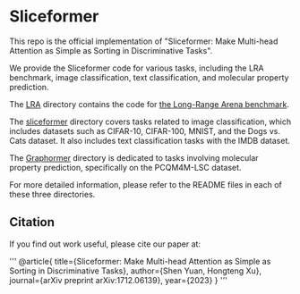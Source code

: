 # Sliceformer 


This repo is the official implementation of "Sliceformer: Make Multi-head Attention as Simple as Sorting in Discriminative Tasks".

We provide the Sliceformer code for various tasks, including the LRA benchmark, image classification, text classification, and molecular property prediction.

The [LRA](https://github.com/DaShenZi721/sliceformer/tree/master/LRA) directory contains the code for [the Long-Range Arena benchmark](https://github.com/google-research/long-range-arena).

The [sliceformer](https://github.com/DaShenZi721/sliceformer/tree/master/sliceformer) directory covers tasks related to image classification, which includes datasets such as CIFAR-10, CIFAR-100, MNIST, and the Dogs vs. Cats dataset. It also includes text classification tasks with the IMDB dataset.

The [Graphormer](https://github.com/DaShenZi721/sliceformer/tree/master/Graphormer) directory is dedicated to tasks involving molecular property prediction, specifically on the PCQM4M-LSC dataset.

For more detailed information, please refer to the README files in each of these three directories.

## Citation

If you find out work useful, please cite our paper at:

'''
@article{
  title={Sliceformer: Make Multi-head Attention as Simple as Sorting in Discriminative Tasks},
  author={Shen Yuan, Hongteng Xu},
  journal={arXiv preprint arXiv:1712.06139},
  year={2023}
}
'''